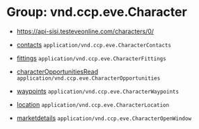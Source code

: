 # Group: vnd.ccp.eve.Character 

* https://api-sisi.testeveonline.com/characters/0/ 

* [contacts](contacts.md) `application/vnd.ccp.eve.CharacterContacts`
* [fittings](fittings.md) `application/vnd.ccp.eve.CharacterFittings`
* [characterOpportunitiesRead](characterOpportunitiesRead.md) `application/vnd.ccp.eve.CharacterOpportunities`
* [waypoints](waypoints.md) `application/vnd.ccp.eve.CharacterWaypoints`
* [location](location.md) `application/vnd.ccp.eve.CharacterLocation`
* [marketdetails](marketdetails.md) `application/vnd.ccp.eve.CharacterOpenWindow`

